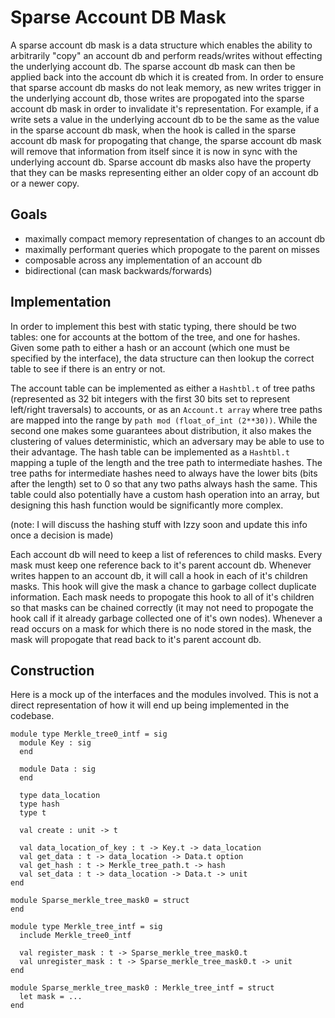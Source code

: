 # Sparse Account DB Mask

A sparse account db mask is a data structure which enables the ability to arbitrarily "copy" an account db and perform reads/writes without effecting the underlying account db. The sparse account db mask can then be applied back into the account db which it is created from. In order to ensure that sparse account db masks do not leak memory, as new writes trigger in the underlying account db, those writes are propogated into the sparse account db mask in order to invalidate it's representation. For example, if a write sets a value in the underlying account db to be the same as the value in the sparse account db mask, when the hook is called in the sparse account db mask for propogating that change, the sparse account db mask will remove that information from itself since it is now in sync with the underlying account db. Sparse account db masks also have the property that they can be masks representing either an older copy of an account db or a newer copy.

## Goals

- maximally compact memory representation of changes to an account db
- maximally performant queries which propogate to the parent on misses
- composable across any implementation of an account db
- bidirectional (can mask backwards/forwards)

## Implementation

In order to implement this best with static typing, there should be two tables: one for accounts at the bottom of the tree, and one for hashes. Given some path to either a hash or an account (which one must be specified by the interface), the data structure can then lookup the correct table to see if there is an entry or not.

The account table can be implemented as either a `Hashtbl.t` of tree paths (represented as 32 bit integers with the first 30 bits set to represent left/right traversals) to accounts, or as an `Account.t array` where tree paths are mapped into the range by `path mod (float_of_int (2**30))`. While the second one makes some guarantees about distribution, it also makes the clustering of values deterministic, which an adversary may be able to use to their advantage. The hash table can be implemented as a `Hashtbl.t` mapping a tuple of the length and the tree path to intermediate hashes. The tree paths for intermediate hashes need to always have the lower bits (bits after the length) set to 0 so that any two paths always hash the same. This table could also potentially have a custom hash operation into an array, but designing this hash function would be significantly more complex.

(note: I will discuss the hashing stuff with Izzy soon and update this info once a decision is made)

Each account db will need to keep a list of references to child masks. Every mask must keep one reference back to it's parent account db. Whenever writes happen to an account db, it will call a hook in each of it's children masks. This hook will give the mask a chance to garbage collect duplicate information. Each mask needs to propogate this hook to all of it's children so that masks can be chained correctly (it may not need to propogate the hook call if it already garbage collected one of it's own nodes). Whenever a read occurs on a mask for which there is no node stored in the mask, the mask will propogate that read back to it's parent account db.

## Construction

Here is a mock up of the interfaces and the modules involved. This is not a direct representation of how it will end up being implemented in the codebase.

```
module type Merkle_tree0_intf = sig
  module Key : sig
  end

  module Data : sig
  end

  type data_location
  type hash
  type t

  val create : unit -> t

  val data_location_of_key : t -> Key.t -> data_location
  val get_data : t -> data_location -> Data.t option
  val get_hash : t -> Merkle_tree_path.t -> hash
  val set_data : t -> data_location -> Data.t -> unit
end

module Sparse_merkle_tree_mask0 = struct
end

module type Merkle_tree_intf = sig
  include Merkle_tree0_intf

  val register_mask : t -> Sparse_merkle_tree_mask0.t
  val unregister_mask : t -> Sparse_merkle_tree_mask0.t -> unit
end

module Sparse_merkle_tree_mask0 : Merkle_tree_intf = struct
  let mask = ...
end
```
